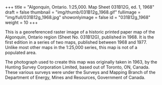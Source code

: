 +++
title = "Algonquin, Ontario. 1:25,000. Map Sheet 031B12G, ed. 1, 1968"
draft = false
thumbnail = "img/thumb/031B12g_1968.gif"
fullimage = "img/full/031B12g_1968.jpg"
showonlyimage = false
id = "031B12g_1968"
weight = 10
+++

This is a georeferenced raster image of a historic printed paper map of the Algonquin, Ontario region (Sheet No. 031B12G), published in 1968. It is the first edition in a series of two maps, published between 1968 and 1977. Unlike most other maps in the 1:25,000 series, this map is not of a populated area.
<!--more-->

The photograph used to create this map was originally taken in 1963, by the Hunting Survey Corporation Limited, based out of Toronto, ON, Canada. These various surveys were under the Surveys and Mapping Branch of the Department of Energy, Mines and Resources, Government of Canada.

<!-- [View in Scholars GeoPortal](http://geo.scholarsportal.info/#r/details/_uri@=) | [Download original](http://geo.scholarsportal.info/proxy.html?http:__maps.scholarsportal.info/files/images/OpenContent/) -->